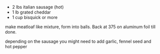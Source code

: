 * 2 lbs italian sausage (hot)
* 1 lb grated cheddar
* 1 cup bisquick or more

make meatloaf like mixture, form into balls.  Back at 375 on aluminum foil till done. 

depending on the sausage you might need to add garlic, fennel seed and hot pepper